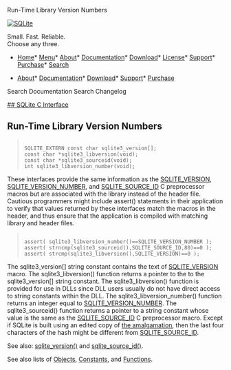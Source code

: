 




Run\-Time Library Version Numbers




[![SQLite](../images/sqlite370_banner.gif)](../index.html)


Small. Fast. Reliable.  
Choose any three.


* [Home](../index.html)* [Menu](javascript:void(0))* [About](../about.html)* [Documentation](../docs.html)* [Download](../download.html)* [License](../copyright.html)* [Support](../support.html)* [Purchase](../prosupport.html)* [Search](javascript:void(0))




* [About](../about.html)* [Documentation](../docs.html)* [Download](../download.html)* [Support](../support.html)* [Purchase](../prosupport.html)






Search Documentation
Search Changelog









[## SQLite C Interface](../c3ref/intro.html)
## Run\-Time Library Version Numbers




> ```
> 
> SQLITE_EXTERN const char sqlite3_version[];
> const char *sqlite3_libversion(void);
> const char *sqlite3_sourceid(void);
> int sqlite3_libversion_number(void);
> 
> ```



These interfaces provide the same information as the [SQLITE\_VERSION](../c3ref/c_source_id.html),
[SQLITE\_VERSION\_NUMBER](../c3ref/c_source_id.html), and [SQLITE\_SOURCE\_ID](../c3ref/c_source_id.html) C preprocessor macros
but are associated with the library instead of the header file. Cautious
programmers might include assert() statements in their application to
verify that values returned by these interfaces match the macros in
the header, and thus ensure that the application is
compiled with matching library and header files.



> ```
> 
> assert( sqlite3_libversion_number()==SQLITE_VERSION_NUMBER );
> assert( strncmp(sqlite3_sourceid(),SQLITE_SOURCE_ID,80)==0 );
> assert( strcmp(sqlite3_libversion(),SQLITE_VERSION)==0 );
> 
> ```




The sqlite3\_version\[] string constant contains the text of [SQLITE\_VERSION](../c3ref/c_source_id.html)
macro. The sqlite3\_libversion() function returns a pointer to the
to the sqlite3\_version\[] string constant. The sqlite3\_libversion()
function is provided for use in DLLs since DLL users usually do not have
direct access to string constants within the DLL. The
sqlite3\_libversion\_number() function returns an integer equal to
[SQLITE\_VERSION\_NUMBER](../c3ref/c_source_id.html). The sqlite3\_sourceid() function returns
a pointer to a string constant whose value is the same as the
[SQLITE\_SOURCE\_ID](../c3ref/c_source_id.html) C preprocessor macro. Except if SQLite is built
using an edited copy of [the amalgamation](../amalgamation.html), then the last four characters
of the hash might be different from [SQLITE\_SOURCE\_ID](../c3ref/c_source_id.html).


See also: [sqlite\_version()](../lang_corefunc.html#sqlite_version) and [sqlite\_source\_id()](../lang_corefunc.html#sqlite_source_id).


See also lists of
 [Objects](../c3ref/objlist.html),
 [Constants](../c3ref/constlist.html), and
 [Functions](../c3ref/funclist.html).


